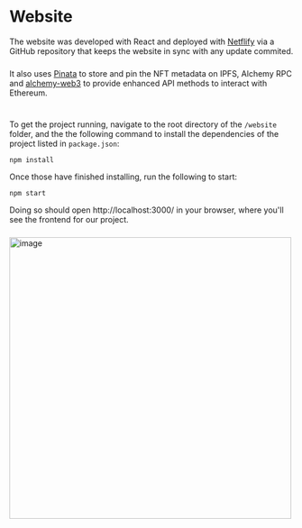 # Website

The website was developed with React and deployed with [Netflify](https://www.netlify.com/) via a GitHub repository that keeps the website in sync with any update commited. 
###
It also uses [Pinata](https://www.pinata.cloud/) to store and pin the NFT metadata on IPFS, Alchemy RPC and [alchemy-web3](https://github.com/alchemyplatform/alchemy-web3) to provide enhanced API methods to interact with Ethereum.
#
To get the project running, navigate to the root directory of the `/website` folder, and the the following command to install the dependencies of the project listed in `package.json`:
```Shell
npm install
```
Once those have finished installing, run the following to start:
```Shell
npm start
```
Doing so should open http://localhost:3000/ in your browser, where you'll see the frontend for our project.
###
<img width="500" alt="image" src="https://github.com/josevazf/BuildersWeek-NFT_dApp/assets/19204122/7cdded4a-0553-418f-b660-833cf1d9222a">

